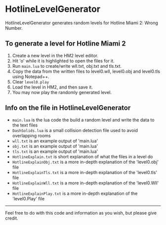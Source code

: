 # HotlineLevelGenerator
HotlineLevelGenerator generates random levels for Hotline Miami 2: Wrong Number.

To generate a level for Hotline Miami 2
---
  1. Create a new level in the HM2 level editor.
  2. Hit 'o' while it is highlighted to open the files for it.
  3. Run `main.lua` to create/write wll.txt, obj.txt and tls.txt.
  4. Copy the data from the written files to level0.wll, level0.obj and level0.tls using Notepad++.
  5. Clear `level0.play`
  6. Load the level in HM2, and then save it.
  7. You may now play the randomly generated level.

Info on the file in HotlineLevelGenerator
---
  * `main.lua` is the lua code the build a random level and write the data to the text files
  * `DashSolids.lua` is a small collision detection file used to avoid overlapping rooms
  * `wll.txt` is an example output of 'main.lua'
  * `obj.txt` is an example output of 'main.lua'
  * `tls.txt` is an example output of 'main.lua'
  * `HotlineExplain.txt` is short explanation of what the files in a level do
  * `HotlineExplainObj.txt` is a more in-depth explanation of the 'level0.obj' file
  * `HotlineExplainTls.txt` is a more in-depth explanation of the 'level0.tls' file
  * `HotlineExplainWll.txt` is a more in-depth explanation of the 'level0.Wll' file
  * `HotlineExplainPlay.txt` is a more in-depth explanation of the 'level0.Play' file

---
Feel free to do with this code and information as you wish, but please give credit.
